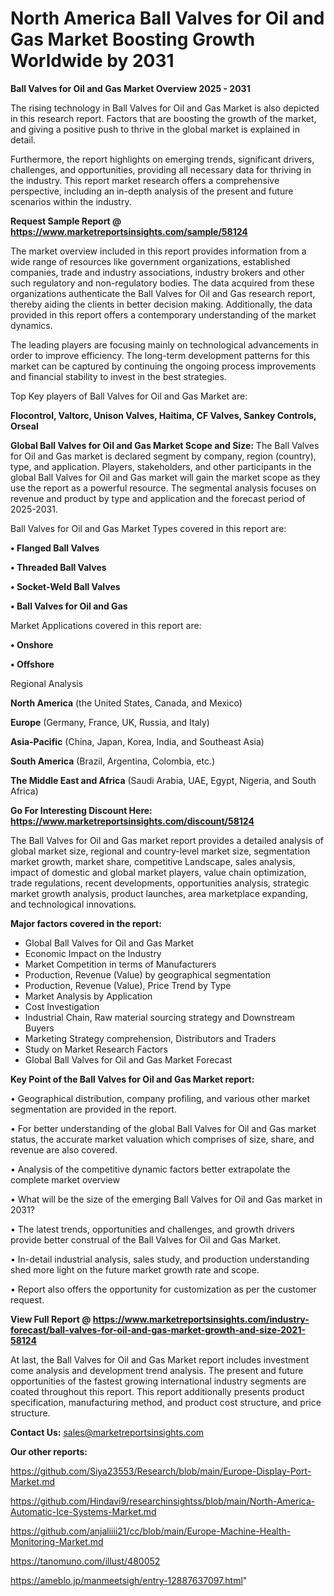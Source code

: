  # North America Ball Valves for Oil and Gas Market Boosting Growth Worldwide by 2031

<Strong> Ball Valves for Oil and Gas Market Overview 2025 - 2031</strong>

The rising technology in Ball Valves for Oil and Gas Market is also depicted in this research report. Factors that are boosting the growth of the market, and giving a positive push to thrive in the global market is explained in detail.

Furthermore, the report highlights on emerging trends, significant drivers, challenges, and opportunities, providing all necessary data for thriving in the industry. This report market research offers a comprehensive perspective, including an in-depth analysis of the present and future scenarios within the industry.

<strong>Request Sample Report @ <a href=https://www.marketreportsinsights.com/sample/58124>https://www.marketreportsinsights.com/sample/58124</a></strong>

The market overview included in this report provides information from a wide range of resources like government organizations, established companies, trade and industry associations, industry brokers and other such regulatory and non-regulatory bodies. The data acquired from these organizations authenticate the Ball Valves for Oil and Gas research report, thereby aiding the clients in better decision making. Additionally, the data provided in this report offers a contemporary understanding of the market dynamics.

The leading players are focusing mainly on technological advancements in order to improve efficiency. The long-term development patterns for this market can be captured by continuing the ongoing process improvements and financial stability to invest in the best strategies.

Top Key players of Ball Valves for Oil and Gas Market are:

<strong>Flocontrol, Valtorc, Unison Valves, Haitima, CF Valves, Sankey Controls, Orseal</strong>

<strong><b>Global Ball Valves for Oil and Gas Market Scope and Size:</b></strong>
The Ball Valves for Oil and Gas market is declared segment by company, region (country), type, and application. Players, stakeholders, and other participants in the global Ball Valves for Oil and Gas market will gain the market scope as they use the report as a powerful resource. The segmental analysis focuses on revenue and product by type and application and the forecast period of 2025-2031.

Ball Valves for Oil and Gas Market Types covered in this report are:

<strong>• Flanged Ball Valves

• Threaded Ball Valves

• Socket-Weld Ball Valves

• Ball Valves for Oil and Gas</strong>

Market Applications covered in this report are:

<strong>• Onshore

• Offshore</strong> 

Regional Analysis

<strong>North America</strong> (the United States, Canada, and Mexico)

<strong>Europe</strong> (Germany, France, UK, Russia, and Italy)

<strong>Asia-Pacific</strong> (China, Japan, Korea, India, and Southeast Asia)

<strong>South America</strong> (Brazil, Argentina, Colombia, etc.)

<strong>The Middle East and Africa</strong> (Saudi Arabia, UAE, Egypt, Nigeria, and South Africa)

<strong>Go For Interesting Discount Here: <a href=https://www.marketreportsinsights.com/discount/58124>https://www.marketreportsinsights.com/discount/58124</a></strong>

The Ball Valves for Oil and Gas market report provides a detailed analysis of global market size, regional and country-level market size, segmentation market growth, market share, competitive Landscape, sales analysis, impact of domestic and global market players, value chain optimization, trade regulations, recent developments, opportunities analysis, strategic market growth analysis, product launches, area marketplace expanding, and technological innovations.

<strong><b>Major factors covered in the report:</b></strong>
<ul>
  <li>Global Ball Valves for Oil and Gas Market </li>
  <li>Economic Impact on the Industry</li>
  <li>Market Competition in terms of Manufacturers</li>
  <li>Production, Revenue (Value) by geographical segmentation</li>
  <li>Production, Revenue (Value), Price Trend by Type</li>
  <li>Market Analysis by Application</li>
  <li>Cost Investigation</li>
  <li>Industrial Chain, Raw material sourcing strategy and Downstream Buyers</li>
  <li>Marketing Strategy comprehension, Distributors and Traders</li>
  <li>Study on Market Research Factors</li>
  <li>Global Ball Valves for Oil and Gas Market Forecast</li>
</ul>

<strong><b>Key Point of the Ball Valves for Oil and Gas Market report:</b></strong>

• Geographical distribution, company profiling, and various other market segmentation are provided in the report.

• For better understanding of the global Ball Valves for Oil and Gas market status, the accurate market valuation which comprises of size, share, and revenue are also covered.

• Analysis of the competitive dynamic factors better extrapolate the complete market overview

• What will be the size of the emerging Ball Valves for Oil and Gas market in 2031?

• The latest trends, opportunities and challenges, and growth drivers provide better construal of the Ball Valves for Oil and Gas Market.

• In-detail industrial analysis, sales study, and production understanding shed more light on the future market growth rate and scope.

• Report also offers the opportunity for customization as per the customer request.

<strong><b>View Full Report @ <a href=https://www.marketreportsinsights.com/industry-forecast/ball-valves-for-oil-and-gas-market-growth-and-size-2021-58124>https://www.marketreportsinsights.com/industry-forecast/ball-valves-for-oil-and-gas-market-growth-and-size-2021-58124</a></b></strong>


At last, the Ball Valves for Oil and Gas Market report includes investment come analysis and development trend analysis. The present and future opportunities of the fastest growing international industry segments are coated throughout this report. This report additionally presents product specification, manufacturing method, and product cost structure, and price structure.

<strong>Contact Us:</strong>
sales@marketreportsinsights.com

<strong>Our other reports:</strong>

<a href=https://github.com/Siya23553/Research/blob/main/Europe-Display-Port-Market.md>https://github.com/Siya23553/Research/blob/main/Europe-Display-Port-Market.md</a>

<a href=https://github.com/Hindavi9/researchinsightss/blob/main/North-America-Automatic-Ice-Systems-Market.md>https://github.com/Hindavi9/researchinsightss/blob/main/North-America-Automatic-Ice-Systems-Market.md</a>

<a href=https://github.com/anjaliiii21/cc/blob/main/Europe-Machine-Health-Monitoring-Market.md>https://github.com/anjaliiii21/cc/blob/main/Europe-Machine-Health-Monitoring-Market.md</a>

<a href=https://tanomuno.com/illust/480052>https://tanomuno.com/illust/480052</a>

<a href=https://ameblo.jp/manmeetsigh/entry-12887637097.html>https://ameblo.jp/manmeetsigh/entry-12887637097.html</a>"
